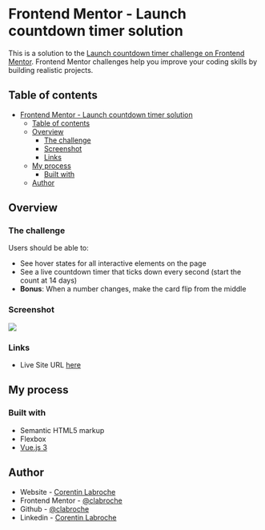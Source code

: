 # Frontend Mentor - Launch countdown timer solution

This is a solution to the [Launch countdown timer challenge on Frontend Mentor](https://www.frontendmentor.io/challenges/launch-countdown-timer-N0XkGfyz-). Frontend Mentor challenges help you improve your coding skills by building realistic projects. 

## Table of contents

- [Frontend Mentor - Launch countdown timer solution](#frontend-mentor---launch-countdown-timer-solution)
  - [Table of contents](#table-of-contents)
  - [Overview](#overview)
    - [The challenge](#the-challenge)
    - [Screenshot](#screenshot)
    - [Links](#links)
  - [My process](#my-process)
    - [Built with](#built-with)
  - [Author](#author)


## Overview

### The challenge

Users should be able to:

- See hover states for all interactive elements on the page
- See a live countdown timer that ticks down every second (start the count at 14 days)
- **Bonus**: When a number changes, make the card flip from the middle

### Screenshot

![](./screenshot.jpg)

### Links

- Live Site URL [here](https://clabroche.github.io/fm-launch-countdown-timer/)

## My process

### Built with

- Semantic HTML5 markup
- Flexbox
- [Vue.js 3](https://v3.vuejs.org/)

## Author

- Website - [Corentin Labroche](https://corentinlabroche.fr)
- Frontend Mentor - [@clabroche](https://www.frontendmentor.io/profile/clabroche)
- Github - [@clabroche](https://github.com/clabroche)
- Linkedin - [Corentin Labroche](https://www.linkedin.com/in/corentin-labroche-14b785133/)
